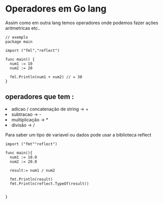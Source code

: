 # Operadores em Go lang

<p>
  Assim como em outra lang temos operadores onde podemos fazer ações aritmetricas etc..
</p>

```
// exemplo
package main

import ("fml","reflect")

func main() {
  num1 := 10
  num2 := 20

  fml.Println(num1 + num2) // = 30
}
```

## operadores que tem :

<li> adicao / concatenação de string -> +
<li> subtracao -> - 
<li> multiplicação -> *
<li> divisão -> /

<p>
  Para saber um tipo de variavel ou dados pode usar a biblioteca reflect
</p>

```
import ("fmt""reflect")

func main(){
  num1 := 10.0
  num2 := 20.0

  result:= num1 / num2

  fmt.Println(result)
  fmt.Println(reflect.TypeOf(result))


}

```
